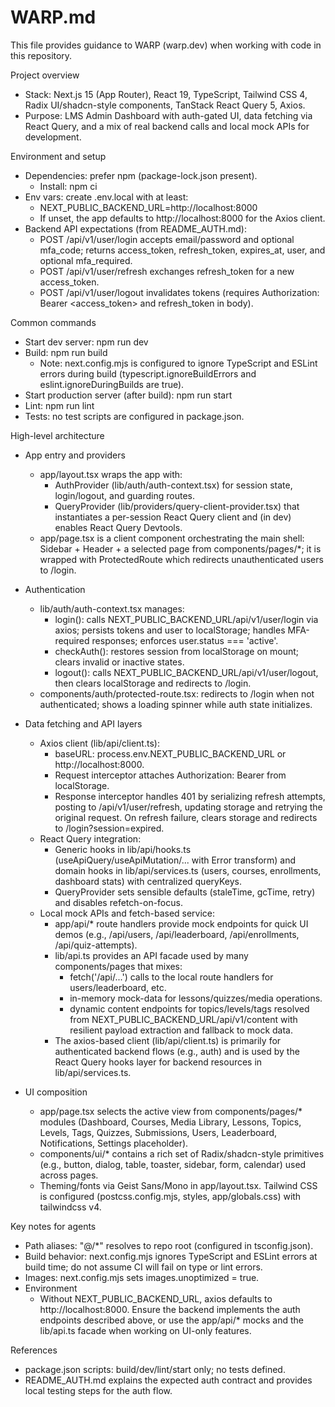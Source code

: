# WARP.md

This file provides guidance to WARP (warp.dev) when working with code in this repository.

Project overview
- Stack: Next.js 15 (App Router), React 19, TypeScript, Tailwind CSS 4, Radix UI/shadcn-style components, TanStack React Query 5, Axios.
- Purpose: LMS Admin Dashboard with auth-gated UI, data fetching via React Query, and a mix of real backend calls and local mock APIs for development.

Environment and setup
- Dependencies: prefer npm (package-lock.json present).
  - Install: npm ci
- Env vars: create .env.local with at least:
  - NEXT_PUBLIC_BACKEND_URL=http://localhost:8000
  - If unset, the app defaults to http://localhost:8000 for the Axios client.
- Backend API expectations (from README_AUTH.md):
  - POST /api/v1/user/login accepts email/password and optional mfa_code; returns access_token, refresh_token, expires_at, user, and optional mfa_required.
  - POST /api/v1/user/refresh exchanges refresh_token for a new access_token.
  - POST /api/v1/user/logout invalidates tokens (requires Authorization: Bearer <access_token> and refresh_token in body).

Common commands
- Start dev server: npm run dev
- Build: npm run build
  - Note: next.config.mjs is configured to ignore TypeScript and ESLint errors during build (typescript.ignoreBuildErrors and eslint.ignoreDuringBuilds are true).
- Start production server (after build): npm run start
- Lint: npm run lint
- Tests: no test scripts are configured in package.json.

High-level architecture
- App entry and providers
  - app/layout.tsx wraps the app with:
    - AuthProvider (lib/auth/auth-context.tsx) for session state, login/logout, and guarding routes.
    - QueryProvider (lib/providers/query-client-provider.tsx) that instantiates a per-session React Query client and (in dev) enables React Query Devtools.
  - app/page.tsx is a client component orchestrating the main shell: Sidebar + Header + a selected page from components/pages/*; it is wrapped with ProtectedRoute which redirects unauthenticated users to /login.

- Authentication
  - lib/auth/auth-context.tsx manages:
    - login(): calls NEXT_PUBLIC_BACKEND_URL/api/v1/user/login via axios; persists tokens and user to localStorage; handles MFA-required responses; enforces user.status === 'active'.
    - checkAuth(): restores session from localStorage on mount; clears invalid or inactive states.
    - logout(): calls NEXT_PUBLIC_BACKEND_URL/api/v1/user/logout, then clears localStorage and redirects to /login.
  - components/auth/protected-route.tsx: redirects to /login when not authenticated; shows a loading spinner while auth state initializes.

- Data fetching and API layers
  - Axios client (lib/api/client.ts):
    - baseURL: process.env.NEXT_PUBLIC_BACKEND_URL or http://localhost:8000.
    - Request interceptor attaches Authorization: Bearer <accessToken> from localStorage.
    - Response interceptor handles 401 by serializing refresh attempts, posting to /api/v1/user/refresh, updating storage and retrying the original request. On refresh failure, clears storage and redirects to /login?session=expired.
  - React Query integration:
    - Generic hooks in lib/api/hooks.ts (useApiQuery/useApiMutation/... with Error transform) and domain hooks in lib/api/services.ts (users, courses, enrollments, dashboard stats) with centralized queryKeys.
    - QueryProvider sets sensible defaults (staleTime, gcTime, retry) and disables refetch-on-focus.
  - Local mock APIs and fetch-based service:
    - app/api/* route handlers provide mock endpoints for quick UI demos (e.g., /api/users, /api/leaderboard, /api/enrollments, /api/quiz-attempts).
    - lib/api.ts provides an API facade used by many components/pages that mixes:
      - fetch('/api/...') calls to the local route handlers for users/leaderboard, etc.
      - in-memory mock-data for lessons/quizzes/media operations.
      - dynamic content endpoints for topics/levels/tags resolved from NEXT_PUBLIC_BACKEND_URL/api/v1/content with resilient payload extraction and fallback to mock data.
    - The axios-based client (lib/api/client.ts) is primarily for authenticated backend flows (e.g., auth) and is used by the React Query hooks layer for backend resources in lib/api/services.ts.

- UI composition
  - app/page.tsx selects the active view from components/pages/* modules (Dashboard, Courses, Media Library, Lessons, Topics, Levels, Tags, Quizzes, Submissions, Users, Leaderboard, Notifications, Settings placeholder).
  - components/ui/* contains a rich set of Radix/shadcn-style primitives (e.g., button, dialog, table, toaster, sidebar, form, calendar) used across pages.
  - Theming/fonts via Geist Sans/Mono in app/layout.tsx. Tailwind CSS is configured (postcss.config.mjs, styles, app/globals.css) with tailwindcss v4.

Key notes for agents
- Path aliases: "@/*" resolves to repo root (configured in tsconfig.json).
- Build behavior: next.config.mjs ignores TypeScript and ESLint errors at build time; do not assume CI will fail on type or lint errors.
- Images: next.config.mjs sets images.unoptimized = true.
- Environment
  - Without NEXT_PUBLIC_BACKEND_URL, axios defaults to http://localhost:8000. Ensure the backend implements the auth endpoints described above, or use the app/api/* mocks and the lib/api.ts facade when working on UI-only features.

References
- package.json scripts: build/dev/lint/start only; no tests defined.
- README_AUTH.md explains the expected auth contract and provides local testing steps for the auth flow.
